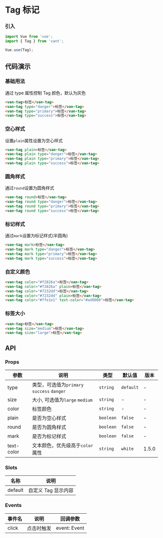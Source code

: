 # Tag 标记

### 引入

``` javascript
import Vue from 'vue';
import { Tag } from 'vant';

Vue.use(Tag);
```

## 代码演示

### 基础用法

通过 type 属性控制 Tag 颜色，默认为灰色

```html
<van-tag>标签</van-tag>
<van-tag type="danger">标签</van-tag>
<van-tag type="primary">标签</van-tag>
<van-tag type="success">标签</van-tag>
```

### 空心样式

设置`plain`属性设置为空心样式

```html
<van-tag plain>标签</van-tag>
<van-tag plain type="danger">标签</van-tag>
<van-tag plain type="primary">标签</van-tag>
<van-tag plain type="success">标签</van-tag>
```

### 圆角样式

通过`round`设置为圆角样式

```html
<van-tag round>标签</van-tag>
<van-tag round type="danger">标签</van-tag>
<van-tag round type="primary">标签</van-tag>
<van-tag round type="success">标签</van-tag>
```

### 标记样式

通过`mark`设置为标记样式(半圆角)

```html
<van-tag mark>标签</van-tag>
<van-tag mark type="danger">标签</van-tag>
<van-tag mark type="primary">标签</van-tag>
<van-tag mark type="success">标签</van-tag>
```

### 自定义颜色

```html
<van-tag color="#f2826a">标签</van-tag>
<van-tag color="#f2826a" plain>标签</van-tag>
<van-tag color="#7232dd">标签</van-tag>
<van-tag color="#7232dd" plain>标签</van-tag>
<van-tag color="#ffe1e1" text-color="#ad0000">标签</van-tag>
```

### 标签大小

```html
<van-tag>标签</van-tag>
<van-tag size="medium">标签</van-tag>
<van-tag size="large">标签</van-tag>
```

## API

### Props

| 参数 | 说明 | 类型 | 默认值 | 版本 |
|------|------|------|------|------|
| type | 类型，可选值为`primary` `success` `danger` | `string` | `default` | - |
| size | 大小, 可选值为`large` `medium` | `string` | - | - |
| color | 标签颜色 | `string` | - | - |
| plain | 是否为空心样式 | `boolean` | `false` | - |
| round | 是否为圆角样式 | `boolean` | `false` | - |
| mark | 是否为标记样式 | `boolean` | `false` | - |
| text-color | 文本颜色，优先级高于`color`属性 | `string` | `white` | 1.5.0 |

### Slots

| 名称 | 说明 |
|------|------|
| default | 自定义 Tag 显示内容 |

### Events

| 事件名 | 说明 | 回调参数 |
|------|------|------|
| click | 点击时触发 | event: Event |
